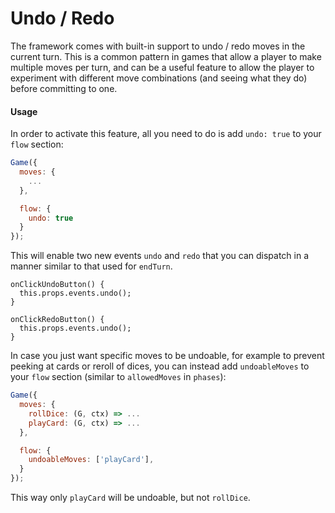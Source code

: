 # Undo / Redo

The framework comes with built-in support to undo / redo
moves in the current turn. This is a common pattern in
games that allow a player to make multiple moves per turn,
and can be a useful feature to allow the player to experiment
with different move combinations (and seeing what they do)
before committing to one.

#### Usage

In order to activate this feature, all you need to do is
add `undo: true` to your `flow` section:

```js
Game({
  moves: {
    ...
  },

  flow: {
    undo: true
  }
});
```

This will enable two new events `undo` and `redo` that you
can dispatch in a manner similar to that used for `endTurn`.

```
onClickUndoButton() {
  this.props.events.undo();
}

onClickRedoButton() {
  this.props.events.undo();
}
```

In case you just want specific moves to be undoable, for example to prevent peeking at cards or reroll of dices, you can instead add `undoableMoves` to your `flow` section (similar to `allowedMoves` in `phases`):

```js
Game({
  moves: {
    rollDice: (G, ctx) => ...
    playCard: (G, ctx) => ...
  },

  flow: {
    undoableMoves: ['playCard'],
  }
});
```

This way only `playCard` will be undoable, but not `rollDice`.
